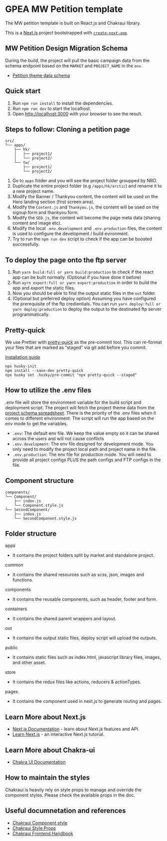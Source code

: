 # GPEA MW Petition template

The MW petition template is built on React.js and Chakraui library.

This is a [Next.js](https://nextjs.org/) project bootstrapped with [`create-next-app`](https://github.com/vercel/next.js/tree/canary/packages/create-next-app).

## MW Petition Design Migration Schema

During the build, the project will pull the basic campaign data from the schema endpoint based on the `MARKET` and `PROJECT_NAME` in the `env`.

- [Petition theme data schema](https://docs.google.com/spreadsheets/d/1_NziZSM1zHoQOzo_BgPS2apl7TLCqRRbO0ev1ykkl08/edit#gid=0)

## Quick start

1. Run `npm run install` to install the dependencies.
2. Run `npm run dev` to start the localhost.
3. Open [http://localhost:3000](http://localhost:3000) with your browser to see the result.

## Steps to follow: Cloning a petition page

```text
src/
└── apps/
    ├── hk/
    │   ├── project1/
    │   └── project2/
    └── tw/
        ├── project1/
        └── project2/
```

1. Go to `apps` folder and you will see the project folder groupped by NRO.
2. Duplicate the entire project folder (e.g `/apps/hk/arctic`) and rename it to a new project name.
3. Modify the Banner / Thankyou content, the content will be used on the Hero landing section (first screen area).
4. Modify the `Content.js` and `Thankyou.js`, the content will be used on the signup form and thankyou form.
5. Modify the `SEO.js`, the content will become the page meta data (sharing content and image etc).
6. Modify the local `.env.development` and `.env.production` files, the content is used to configure the development / build evironment.
7. Try to run the `npm run dev` script to check if the app can be boosted successfully.

## To deploy the page onto the ftp server

1. Run `yarn build:full or yarn build:production` to check if the react app can be built normally. (Optional if you have done it before)
2. Run `ayrn export:full or yarn export:production` in order to build the app and export the static files.
3. Now you should be able to find the output static files in the `out` folder.
4. (Optional but preferred deploy option) Assuming you have configured the prerequisite of the ftp credientials. You can run `yarn deploy:full or yarn deploy:production` to deploy the output to the destinated ftp server programmatically.

## Pretty-quick

We use Prettier with [pretty-quick](https://github.com/azz/pretty-quick) as the pre-commit tool. This can re-format your files that are marked as “staged” via git add before you commit.

[Installation guide](https://prettier.io/docs/en/precommit.html)

```node
npx husky-init
npm install --save-dev pretty-quick
npx husky set .husky/pre-commit "npx pretty-quick --staged"
```

## How to utilize the .env files

.env file will store the environment variable for the build script and deployment script. The project will fetch the project theme data from the [project schema spreadsheet](https://docs.google.com/spreadsheets/d/1_NziZSM1zHoQOzo_BgPS2apl7TLCqRRbO0ev1ykkl08/edit#gid=0).
There is the priority of the .env files when it comes to different environment. The script will run the app based on the env mode to get the variables.

- `.env`: The default env file. We keep the value empty so it can be shared across the users and will not cause conflicts
- `.env.development`: The env file designed for development mode. You only need to modify the project local path and project name in the file.
- `.env.production`: The env file for production mode. You will need to provide all project configs PLUS the path configs and FTP configs in the file.

## Component structure

```text
components/
└── Component/
    ├── index.js
    └── Component.style.js
└── SecondComponent/
    ├── index.js
    └── SecondComponent.style.js
```

## Folder structure

apps

- It contains the project folders split by market and standalone project.

common

- It contains the shared resources such as scss, json, images and functions.

components

- It contains the reusable components, such as header, footer and form.

containers

- It contains the shared parent wrappers and layout.

out

- It contains the output static files, deploy script will upload the outputs.

public

- It contains static files such as index.html, javascript library files, images, and other asset.

store

- It contains the redux files like actions, reducers & actionTypes.

pages

- It contains the component used in next.js to generate routing and pages.

## Learn More about Next.js

- [Next.js Documentation](https://nextjs.org/docs) - learn about Next.js features and API.
- [Learn Next.js](https://nextjs.org/learn) - an interactive Next.js tutorial.

## Learn More about Chakra-ui

- [Chakra UI Documentation](https://chakra-ui.com/)

## How to maintain the styles

Chakraui is heavily rely on style props to manage and override the component styles. Please check the available props in the doc.

## Useful documnetation and references

- [Chakraui Component style](https://chakra-ui.com/docs/theming/component-style)
- [Chakraui Style Props](https://chakra-ui.com/docs/features/style-props)
- [Chakraui Frontend Handbook](https://infinum.com/handbook/books/frontend/react/chakra-ui)
